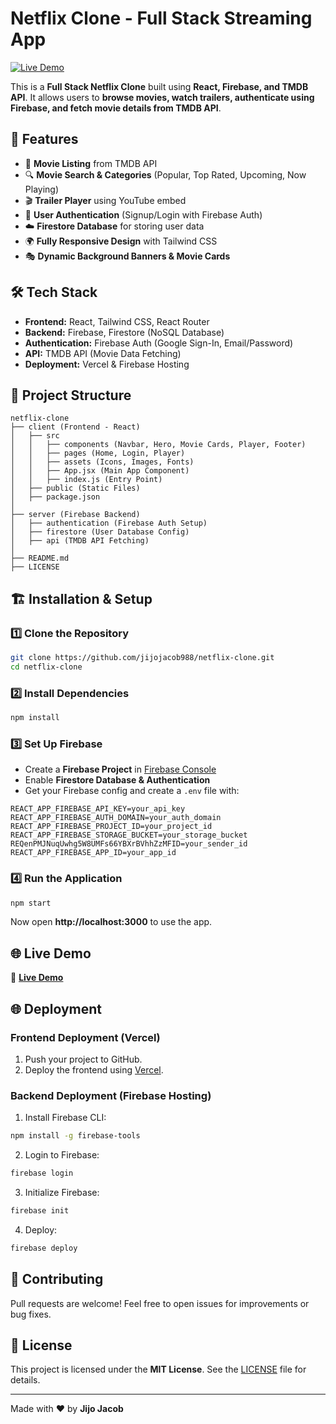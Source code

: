 # **Netflix Clone - Full Stack Streaming App**

[![Live Demo](https://img.shields.io/badge/Live-Demo-brightgreen)](https://funny-monstera-176f90.netlify.app/)

This is a **Full Stack Netflix Clone** built using **React, Firebase, and TMDB API**. It allows users to **browse movies, watch trailers, authenticate using Firebase, and fetch movie details from TMDB API**.

## 🚀 **Features**
- 🎥 **Movie Listing** from TMDB API
- 🔍 **Movie Search & Categories** (Popular, Top Rated, Upcoming, Now Playing)
- 🎬 **Trailer Player** using YouTube embed
- 🔐 **User Authentication** (Signup/Login with Firebase Auth)
- ☁️ **Firestore Database** for storing user data
- 🌍 **Fully Responsive Design** with Tailwind CSS
- 🎭 **Dynamic Background Banners & Movie Cards**

## 🛠️ **Tech Stack**
- **Frontend:** React, Tailwind CSS, React Router
- **Backend:** Firebase, Firestore (NoSQL Database)
- **Authentication:** Firebase Auth (Google Sign-In, Email/Password)
- **API:** TMDB API (Movie Data Fetching)
- **Deployment:** Vercel & Firebase Hosting

## 📂 **Project Structure**
```
netflix-clone
├── client (Frontend - React)
│   ├── src
│   │   ├── components (Navbar, Hero, Movie Cards, Player, Footer)
│   │   ├── pages (Home, Login, Player)
│   │   ├── assets (Icons, Images, Fonts)
│   │   ├── App.jsx (Main App Component)
│   │   ├── index.js (Entry Point)
│   ├── public (Static Files)
│   ├── package.json
│
├── server (Firebase Backend)
│   ├── authentication (Firebase Auth Setup)
│   ├── firestore (User Database Config)
│   ├── api (TMDB API Fetching)
│
├── README.md
├── LICENSE
```

## 🏗️ **Installation & Setup**
### 1️⃣ **Clone the Repository**
```sh
git clone https://github.com/jijojacob988/netflix-clone.git
cd netflix-clone
```
### 2️⃣ **Install Dependencies**
```sh
npm install
```
### 3️⃣ **Set Up Firebase**
- Create a **Firebase Project** in [Firebase Console](https://console.firebase.google.com/)
- Enable **Firestore Database & Authentication**
- Get your Firebase config and create a `.env` file with:
```env
REACT_APP_FIREBASE_API_KEY=your_api_key
REACT_APP_FIREBASE_AUTH_DOMAIN=your_auth_domain
REACT_APP_FIREBASE_PROJECT_ID=your_project_id
REACT_APP_FIREBASE_STORAGE_BUCKET=your_storage_bucket
REQenPMJNuqUwhg5W8UMFs66YBXrBVhhZzMFID=your_sender_id
REACT_APP_FIREBASE_APP_ID=your_app_id
```

### 4️⃣ **Run the Application**
```sh
npm start
```
Now open **http://localhost:3000** to use the app.

## 🌐 **Live Demo**
🔗 **[Live Demo](https://funny-monstera-176f90.netlify.app/)**

## 🌐 **Deployment**
### **Frontend Deployment (Vercel)**
1. Push your project to GitHub.
2. Deploy the frontend using [Vercel](https://vercel.com/).

### **Backend Deployment (Firebase Hosting)**
1. Install Firebase CLI:
```sh
npm install -g firebase-tools
```
2. Login to Firebase:
```sh
firebase login
```
3. Initialize Firebase:
```sh
firebase init
```
4. Deploy:
```sh
firebase deploy
```

## 🤝 **Contributing**
Pull requests are welcome! Feel free to open issues for improvements or bug fixes.

## 📜 **License**
This project is licensed under the **MIT License**. See the [LICENSE](LICENSE) file for details.

---

Made with ❤️ by **Jijo Jacob**
